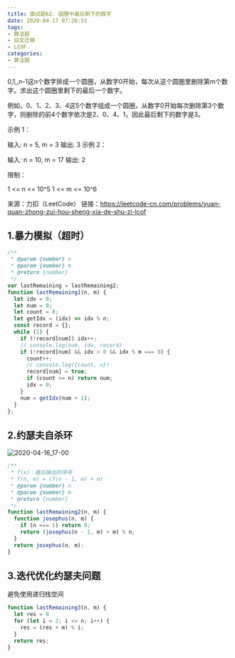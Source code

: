 ```yaml
---
title: 面试题62. 圆圈中最后剩下的数字
date: 2020-04-17 07:26:51
tags:
- 算法题
- 旧文迁移
- LCOF
categories:
- 算法题
---
```



0,1,,n-1这n个数字排成一个圆圈，从数字0开始，每次从这个圆圈里删除第m个数字。求出这个圆圈里剩下的最后一个数字。

例如，0、1、2、3、4这5个数字组成一个圆圈，从数字0开始每次删除第3个数字，则删除的前4个数字依次是2、0、4、1，因此最后剩下的数字是3。

<!-- more -->

示例 1：

输入: n = 5, m = 3
输出: 3
示例 2：

输入: n = 10, m = 17
输出: 2


限制：

1 <= n <= 10^5
1 <= m <= 10^6

来源：力扣（LeetCode）
链接：https://leetcode-cn.com/problems/yuan-quan-zhong-zui-hou-sheng-xia-de-shu-zi-lcof

## 1.暴力模拟（超时）

```js
/**
 * @param {number} n
 * @param {number} m
 * @return {number}
 */
var lastRemaining = lastRemaining2;
function lastRemaining1(n, m) {
  let idx = 0;
  let num = 0;
  let count = 0;
  let getIdx = (idx) => idx % n;
  const record = {};
  while (1) {
    if (!record[num]) idx++;
    // console.log(num, idx, record)
    if (!record[num] && idx > 0 && idx % m === 0) {
      count++;
      // console.log({count, n})
      record[num] = true;
      if (count >= n) return num;
      idx = 0;
    }
    num = getIdx(num + 1);
  }
};
```

## 2.约瑟夫自杀环

![2020-04-16_17-00](yuan-quan-zhong-zui-hou-sheng-xia-de-shu-zi-lcof.assets/2020-04-16_17-00.png)

```js
/**
 * f(x)：最后输出的序号
 * f(n, m) = (f(n - 1, m) + m)
 * @param {number} n
 * @param {number} m
 * @return {number}
 */
function lastRemaining2(n, m) {
  function josephus(n, m) {
    if (n === 1) return 0;
    return (josephus(n - 1, m) + m) % n;
  }
  return josephus(n, m);
}
```

## 3.迭代优化约瑟夫问题

避免使用递归栈空间

```js
function lastRemaining3(n, m) {
  let res = 0
  for (let i = 2; i <= n; i++) {
    res = (res + m) % i;
  }
  return res;
}
```
